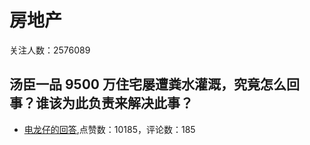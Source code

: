 #  房地产 
关注人数：2576089
## 汤臣一品 9500 万住宅屡遭粪水灌溉，究竟怎么回事？谁该为此负责来解决此事？
- [电龙仔的回答](https://www.zhihu.com/question/521909220/answer/-1903969965),点赞数：10185，评论数：185
